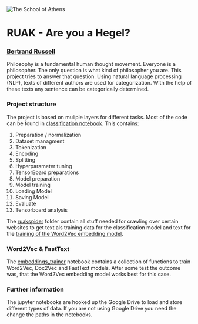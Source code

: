 <img src="https://github.com/stoffy/RUAK/blob/master/The_School_of_Athens.jpg" alt="The School of Athens">

# RUAK - Are you a Hegel?
### [Bertrand Russell](https://en.wikipedia.org/wiki/Bertrand_Russell)

Philosophy is a fundamental human thought movement. Everyone is a philosopher. The only question is what kind of philosopher you are. This project tries to answer that question.
Using natural language processing (NLP), texts of different authors are used for categorization.
With the help of these texts any sentence can be categorically determined.

### Project structure
The project is based on muliple layers for different tasks. Most of the code can be found in [classification notebook](https://github.com/stoffy/RUAK/blob/master/notebooks/philo_text_classification.ipynb). This contains:

1. Preparation / normalization
2. Dataset managment
3. Tokenization
4. Encoding
5. Splitting
6. Hyperparameter tuning
7. TensorBoard preparations
8. Model preparation
9. Model training
10. Loading Model
11. Saving Model
12. Evaluate
13. Tensorboard analysis

The [ruakspider](https://github.com/stoffy/RUAK/tree/master/ruakspider) folder contain all stuff needed for crawling over certain websites to get text als training data for the classification model and text for the [training of the Word2Vec embedding model](https://github.com/stoffy/RUAK/blob/master/notebooks/embeddings_trainer.ipynb).

### Word2Vec & FastText
The [embeddings_trainer](https://github.com/stoffy/RUAK/blob/master/notebooks/embeddings_trainer.ipynb) notebook contains a collection of functions to train Word2Vec, Doc2Vec and FastText models. After some test the outcome was, that the Word2Vec embedding model works best for this case. 

### Further information
The jupyter notebooks are hooked up the Google Drive to load and store different types of data. If you are not using Google Drive you need the change the paths in the notebooks.